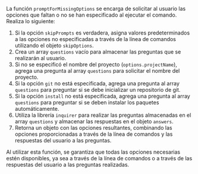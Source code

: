 La función `promptForMissingOptions` se encarga de solicitar al usuario las opciones que faltan o no se han especificado al ejecutar el comando. Realiza lo siguiente:

1. Si la opción `skipPrompts` es verdadera, asigna valores predeterminados a las opciones no especificadas a través de la línea de comandos utilizando el objeto `skipOptions`.
2. Crea un array `questions` vacío para almacenar las preguntas que se realizarán al usuario.
3. Si no se especificó el nombre del proyecto (`options.projectName`), agrega una pregunta al array `questions` para solicitar el nombre del proyecto.
4. Si la opción `git` no está especificada, agrega una pregunta al array `questions` para preguntar si se debe inicializar un repositorio de git.
5. Si la opción `install` no está especificada, agrega una pregunta al array `questions` para preguntar si se deben instalar los paquetes automáticamente.
6. Utiliza la librería `inquirer` para realizar las preguntas almacenadas en el array `questions` y almacenar las respuestas en el objeto `answers`.
7. Retorna un objeto con las opciones resultantes, combinando las opciones proporcionadas a través de la línea de comandos y las respuestas del usuario a las preguntas.

Al utilizar esta función, se garantiza que todas las opciones necesarias estén disponibles, ya sea a través de la línea de comandos o a través de las respuestas del usuario a las preguntas realizadas.
